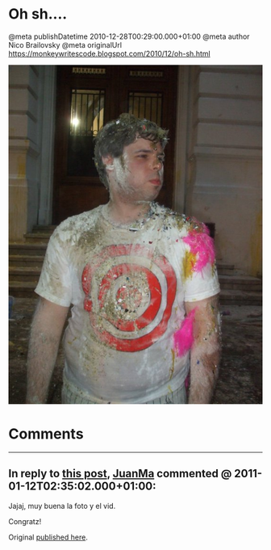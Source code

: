 # Oh sh....

@meta publishDatetime 2010-12-28T00:29:00.000+01:00
@meta author Nico Brailovsky
@meta originalUrl https://monkeywritescode.blogspot.com/2010/12/oh-sh.html

![](/blog_img/162860_1690805062851_1019466211_1918142_1037795_n1.jpg)


# Comments

---
## In reply to [this post](), [JuanMa]() commented @ 2011-01-12T02:35:02.000+01:00:

Jajaj, muy buena la foto y el vid.

Congratz!

Original [published here](/blog_md/2010/1228_Ohsh.....md).
